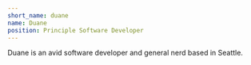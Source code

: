 ```yaml
---
short_name: duane
name: Duane
position: Principle Software Developer
---
```

Duane is an avid software developer and general nerd based in Seattle.